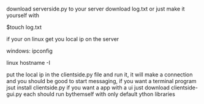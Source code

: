 download serverside.py to your server download log.txt or just make it yourself with

$touch log.txt


if your on linux get you local ip on the server

windows: ipconfig

linux hostname -I

put the local ip in the clientside.py file and run it, it will make a connection and you should be good to start messaging, if you want a terminal program jsut install clientside.py if you want a app with a ui just download clientside-gui.py each should run bythemself with only default ython libraries
